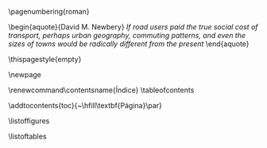
\pagenumbering{roman}



\begin{aquote}{David M. Newbery}
*If road users paid the true social cost of transport, perhaps urban geography, commuting patterns, and even the sizes of towns would be radically different from the present*
\end{aquote}

\thispagestyle{empty}

\newpage




\renewcommand\contentsname{Índice}
\tableofcontents

\addtocontents{toc}{~\hfill\textbf{Página}\par}

\listoffigures

\listoftables



